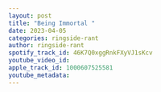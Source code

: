 ```yaml
---
layout: post
title: "Being Immortal "
date: 2023-04-05
categories: ringside-rant
author: ringside-rant
spotify_track_id: 46K7Q0xggRnkFXyVJ1sKcv
youtube_video_id: 
apple_track_id: 1000607525581
youtube_metadata: 
---
```

